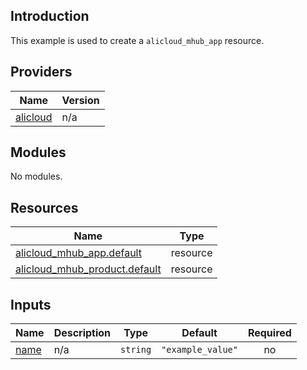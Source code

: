 ## Introduction

This example is used to create a `alicloud_mhub_app` resource.

<!-- BEGIN_TF_DOCS -->
## Providers

| Name | Version |
|------|---------|
| <a name="provider_alicloud"></a> [alicloud](#provider\_alicloud) | n/a |

## Modules

No modules.

## Resources

| Name | Type |
|------|------|
| [alicloud_mhub_app.default](https://registry.terraform.io/providers/aliyun/alicloud/latest/docs/resources/mhub_app) | resource |
| [alicloud_mhub_product.default](https://registry.terraform.io/providers/aliyun/alicloud/latest/docs/resources/mhub_product) | resource |

## Inputs

| Name | Description | Type | Default | Required |
|------|-------------|------|---------|:--------:|
| <a name="input_name"></a> [name](#input\_name) | n/a | `string` | `"example_value"` | no |
<!-- END_TF_DOCS -->    
